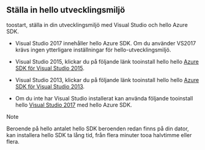 ## <a name="setupdevenv"></a>Ställa in hello utvecklingsmiljö
toostart, ställa in din utvecklingsmiljö med Visual Studio och hello Azure SDK.

* Visual Studio 2017 innehåller hello Azure SDK. Om du använder VS2017 krävs ingen ytterligare inställningar för hello-utvecklingsmiljö.
* Visual Studio 2015, klickar du på följande länk tooinstall hello hello [Azure SDK för Visual Studio 2015](http://go.microsoft.com/fwlink/?linkid=518003).
* Visual Studio 2013, klickar du på följande länk tooinstall hello hello [Azure SDK för Visual Studio 2013](http://go.microsoft.com/fwlink/?LinkID=324322).

* Om du inte har Visual Studio installerat kan använda följande tooinstall hello [Visual Studio 2017](https://www.visualstudio.com/) med hello Azure SDK.

> [!NOTE]
> Beroende på hello antalet hello SDK beroenden redan finns på din dator, kan installera hello SDK ta lång tid, från flera minuter tooa halvtimme eller flera.
>
>
